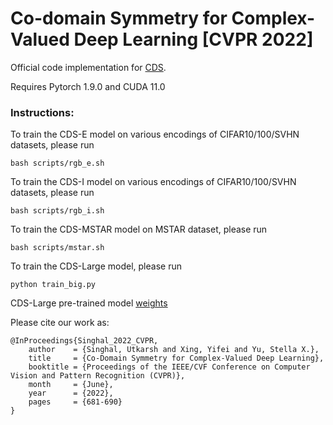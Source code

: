 # Co-domain Symmetry for Complex-Valued Deep Learning [CVPR 2022]

Official code implementation for [CDS](https://openaccess.thecvf.com/content/CVPR2022/html/Singhal_Co-Domain_Symmetry_for_Complex-Valued_Deep_Learning_CVPR_2022_paper.html). 

Requires Pytorch 1.9.0 and CUDA 11.0

### Instructions:

To train the CDS-E model on various encodings of CIFAR10/100/SVHN datasets, please run

`bash scripts/rgb_e.sh`

To train the CDS-I model on various encodings of CIFAR10/100/SVHN datasets, please run

`bash scripts/rgb_i.sh`

To train the CDS-MSTAR model on MSTAR dataset, please run

`bash scripts/mstar.sh`

To train the CDS-Large model, please run

`python train_big.py`

CDS-Large pre-trained model [weights](https://drive.google.com/file/d/16Eka8UKDQdqzutdKxiYw1ss1gGtejwk9/view?usp=sharing)



Please cite our work as:

```
@InProceedings{Singhal_2022_CVPR,
    author    = {Singhal, Utkarsh and Xing, Yifei and Yu, Stella X.},
    title     = {Co-Domain Symmetry for Complex-Valued Deep Learning},
    booktitle = {Proceedings of the IEEE/CVF Conference on Computer Vision and Pattern Recognition (CVPR)},
    month     = {June},
    year      = {2022},
    pages     = {681-690}
}
```
